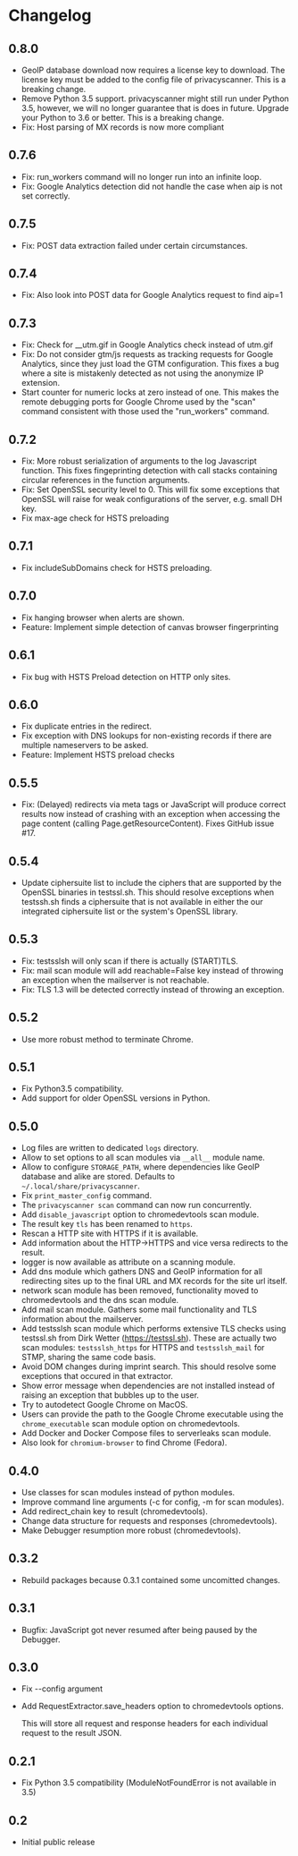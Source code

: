 Changelog
=========

0.8.0
-----

* GeoIP database download now requires a license key to download. The license
  key must be added to the config file of privacyscanner. This is a breaking
  change.
* Remove Python 3.5 support. privacyscanner might still run under Python 3.5,
  however, we will no longer guarantee that is does in future. Upgrade your
  Python to 3.6 or better. This is a breaking change.
* Fix: Host parsing of MX records is now more compliant

0.7.6
-----

* Fix: run\_workers command will no longer run into an infinite loop.
* Fix: Google Analytics detection did not handle the case when aip is not
       set correctly.

0.7.5
-----

* Fix: POST data extraction failed under certain circumstances.

0.7.4
-----

* Fix: Also look into POST data for Google Analytics request to find aip=1

0.7.3
-----

* Fix: Check for \_\_utm.gif in Google Analytics check instead of utm.gif
* Fix: Do not consider gtm/js requests as tracking requests for Google
       Analytics, since they just load the GTM configuration. This fixes
       a bug where a site is mistakenly detected as not using the anonymize IP
       extension.
* Start counter for numeric locks at zero instead of one. This makes the
  remote debugging ports for Google Chrome used by the "scan" command
  consistent with those used the "run\_workers" command.

0.7.2
-----

* Fix: More robust serialization of arguments to the log Javascript function.
  This fixes fingeprinting detection with call stacks containing circular
  references in the function arguments.
* Fix: Set OpenSSL security level to 0. This will fix some exceptions that
  OpenSSL will raise for weak configurations of the server, e.g. small DH key.
* Fix max-age check for HSTS preloading

0.7.1
-----

* Fix includeSubDomains check for HSTS preloading.

0.7.0
-----

* Fix hanging browser when alerts are shown.
* Feature: Implement simple detection of canvas browser fingerprinting

0.6.1
-----

* Fix bug with HSTS Preload detection on HTTP only sites.

0.6.0
-----

* Fix duplicate entries in the redirect.
* Fix exception with DNS lookups for non-existing records if there are multiple
  nameservers to be asked.
* Feature: Implement HSTS preload checks

0.5.5
-----

* Fix: (Delayed) redirects via meta tags or JavaScript will produce correct
  results now instead of crashing with an exception when accessing the
  page content (calling Page.getResourceContent). Fixes GitHub issue #17.

0.5.4
-----

* Update ciphersuite list to include the ciphers that are supported by the
  OpenSSL binaries in testssl.sh. This should resolve exceptions when
  testssh.sh finds a ciphersuite that is not available in either the
  our integrated ciphersuite list or the system's OpenSSL library.

0.5.3
-----

* Fix: testsslsh will only scan if there is actually (START)TLS.
* Fix: mail scan module will add reachable=False key instead of throwing
  an exception when the mailserver is not reachable.
* Fix: TLS 1.3 will be detected correctly instead of throwing an exception.

0.5.2
-----

* Use more robust method to terminate Chrome.

0.5.1
-----

* Fix Python3.5 compatibility.
* Add support for older OpenSSL versions in Python.

0.5.0
-----

* Log files are written to dedicated `logs` directory.
* Allow to set options to all scan modules via `__all__` module name.
* Allow to configure `STORAGE_PATH`, where dependencies like GeoIP database
  and alike are stored. Defaults to `~/.local/share/privacyscanner`.
* Fix `print_master_config` command.
* The `privacyscanner scan` command can now run concurrently.
* Add `disable_javascript` option to chromedevtools scan module.
* The result key `tls` has been renamed to `https`.
* Rescan a HTTP site with HTTPS if it is available.
* Add information about the HTTP-\>HTTPS and vice versa redirects to the result.
* logger is now available as attribute on a scanning module.
* Add dns module which gathers DNS and GeoIP information for all redirecting
  sites up to the final URL and MX records for the site url itself.
* network scan module has been removed, functionality moved to chromedevtools
  and the dns scan module.
* Add mail scan module. Gathers some mail functionality and TLS information
  about the mailserver.
* Add testsslsh scan module which performs extensive TLS checks using testssl.sh
  from Dirk Wetter (https://testssl.sh). These are actually two scan modules:
  `testsslsh_https` for HTTPS and `testsslsh_mail` for STMP, sharing the same
  code basis.
* Avoid DOM changes during imprint search. This should resolve some exceptions
  that occured in that extractor.
* Show error message when dependencies are not installed instead of raising an
  exception that bubbles up to the user.
* Try to autodetect Google Chrome on MacOS.
* Users can provide the path to the Google Chrome executable using the
 `chrome_executable` scan module option on chromedevtools.
* Add Docker and Docker Compose files to serverleaks scan module.
* Also look for `chromium-browser` to find Chrome (Fedora).

0.4.0
-----

* Use classes for scan modules instead of python modules.
* Improve command line arguments (-c for config, -m for scan modules).
* Add redirect\_chain key to result (chromedevtools).
* Change data structure for requests and responses (chromedevtools).
* Make Debugger resumption more robust (chromedevtools).

0.3.2
-----

* Rebuild packages because 0.3.1 contained some uncomitted changes.

0.3.1
-----

* Bugfix: JavaScript got never resumed after being paused by the Debugger.

0.3.0
-----

* Fix --config argument
* Add RequestExtractor.save\_headers option to chromedevtools options.

  This will store all request and response headers for each individual request
  to the result JSON.

0.2.1
-----

* Fix Python 3.5 compatibility (ModuleNotFoundError is not available in 3.5)

0.2
---

* Initial public release

